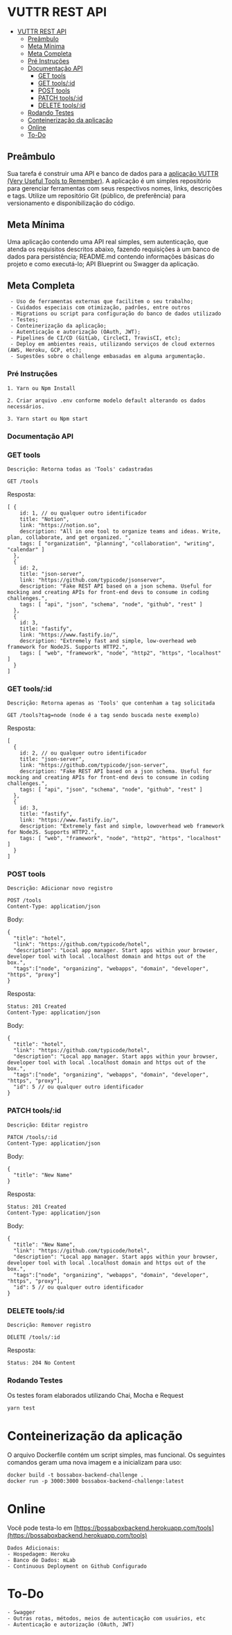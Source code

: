 # VUTTR REST API

- [VUTTR REST API](#crossref-rest-api)
    - [Preâmbulo](#Preâmbulo)
    - [Meta Mínima](#meta-mínima)
    - [Meta Completa](#meta-completa)
    - [Pré Instruções](#Pré-Instruções)
    - [Documentação API](#Documentação-API)
        - [GET tools](#GET-tools)
        - [GET tools/:id](#GETtools/:id)
        - [POST tools](#POST-tools)
        - [PATCH tools/:id](#PATCH-tools/:id)
        - [DELETE tools/:id](#DELETE-tools/:id)
    - [Rodando Testes](#Rodando-Testes)
    - [Conteinerização da aplicação](#Conteinerização-da-aplicação)
    - [Online](#online)
    - [To-Do](#to-do)

## Preâmbulo
Sua tarefa é construir uma API e banco de dados para a [aplicação VUTTR (Very Useful Tools to Remember)](https://bossaboxbackend.herokuapp.com/tools). A aplicação é um simples repositório para gerenciar ferramentas com seus respectivos nomes, links, descrições e tags. Utilize um repositório Git (público, de preferência) para versionamento e disponibilização do código.

## Meta Mínima
Uma aplicação contendo uma API real simples, sem autenticação, que atenda os requisitos descritos abaixo, fazendo requisições à um banco de dados para persistência; README.md contendo informações básicas do projeto e como executá-lo; API Blueprint ou Swagger da aplicação. 

## Meta Completa
     - Uso de ferramentas externas que facilitem o seu trabalho; 
     - Cuidados especiais com otimização, padrões, entre outros
     - Migrations ou script para configuração do banco de dados utilizado
     - Testes; 
     - Conteinerização da aplicação; 
     - Autenticação e autorização (OAuth, JWT); 
     - Pipelines de CI/CD (GitLab, CircleCI, TravisCI, etc); 
     - Deploy em ambientes reais, utilizando serviços de cloud externos (AWS, Heroku, GCP, etc); 
     - Sugestões sobre o challenge embasadas em alguma argumentação. 

### Pré Instruções
```
1. Yarn ou Npm Install

2. Criar arquivo .env conforme modelo default alterando os dados necessários.

3. Yarn start ou Npm start
```

### Documentação API
### GET tools
```
Descrição: Retorna todas as 'Tools' cadastradas

GET /tools
```
Resposta:
```
[ { 
    id: 1, // ou qualquer outro identificador
    title: "Notion", 
    link: "https://notion.so", 
    description: "All in one tool to organize teams and ideas. Write, plan, collaborate, and get organized. ", 
    tags: [ "organization", "planning", "collaboration", "writing", "calendar" ] 
  },
  { 
    id: 2, 
    title: "json-server", 
    link: "https://github.com/typicode/jsonserver", 
    description: "Fake REST API based on a json schema. Useful for mocking and creating APIs for front-end devs to consume in coding challenges.", 
    tags: [ "api", "json", "schema", "node", "github", "rest" ] 
  },
  { 
    id: 3, 
    title: "fastify", 
    link: "https://www.fastify.io/", 
    description: "Extremely fast and simple, low-overhead web framework for NodeJS. Supports HTTP2.", 
    tags: [ "web", "framework", "node", "http2", "https", "localhost" ] 
  }
] 
```

### GET tools/:id
```
Descrição: Retorna apenas as 'Tools' que contenham a tag solicitada

GET /tools?tag=node (node é a tag sendo buscada neste exemplo)
```
Resposta:
```
[ 
  { 
    id: 2, // ou qualquer outro identificador 
    title: "json-server", 
    link: "https://github.com/typicode/json-server", 
    description: "Fake REST API based on a json schema. Useful for mocking and creating APIs for front-end devs to consume in coding challenges.", 
    tags: [ "api", "json", "schema", "node", "github", "rest" ] 
  },
  { 
    id: 3, 
    title: "fastify", 
    link: "https://www.fastify.io/", 
    description: "Extremely fast and simple, lowoverhead web framework for NodeJS. Supports HTTP2.", 
    tags: [ "web", "framework", "node", "http2", "https", "localhost" ] 
  }
] 
```

### POST tools
```
Descrição: Adicionar novo registro

POST /tools
Content-Type: application/json
```
Body:
```
{ 
  "title": "hotel", 
  "link": "https://github.com/typicode/hotel", 
  "description": "Local app manager. Start apps within your browser, developer tool with local .localhost domain and https out of the box.", 
  "tags":["node", "organizing", "webapps", "domain", "developer", "https", "proxy"] 
} 
```

Resposta:
```
Status: 201 Created
Content-Type: application/json
```
Body:
```
{ 
  "title": "hotel", 
  "link": "https://github.com/typicode/hotel", 
  "description": "Local app manager. Start apps within your browser, developer tool with local .localhost domain and https out of the box.", 
  "tags":["node", "organizing", "webapps", "domain", "developer", "https", "proxy"],
  "id": 5 // ou qualquer outro identificador 
}
```

### PATCH tools/:id
```
Descrição: Editar registro

PATCH /tools/:id
Content-Type: application/json
```
Body:
```
{ 
  "title": "New Name"
} 
```

Resposta:
```
Status: 201 Created
Content-Type: application/json
```
Body:
```
{ 
  "title": "New Name", 
  "link": "https://github.com/typicode/hotel", 
  "description": "Local app manager. Start apps within your browser, developer tool with local .localhost domain and https out of the box.", 
  "tags":["node", "organizing", "webapps", "domain", "developer", "https", "proxy"],
  "id": 5 // ou qualquer outro identificador 
}
```

### DELETE tools/:id
```
Descrição: Remover registro

DELETE /tools/:id
```
Resposta:
```
Status: 204 No Content
```

### Rodando Testes
Os testes foram elaborados utilizando Chai, Mocha e Request
```
yarn test
```

# Conteinerização da aplicação
O arquivo Dockerfile contém um script simples, mas funcional. Os seguintes comandos geram uma nova imagem e a inicializam para uso:
```
docker build -t bossabox-backend-challenge .
docker run -p 3000:3000 bossabox-backend-challenge:latest
```

# Online
Você pode testa-lo em [https://bossaboxbackend.herokuapp.com/tools](https://bossaboxbackend.herokuapp.com/tools)
```
Dados Adicionais:
- Hospedagem: Heroku
- Banco de Dados: mLab
- Continuous Deployment on Github Configurado
```

# To-Do
```
- Swagger
- Outras rotas, métodos, meios de autenticação com usuários, etc
- Autenticação e autorização (OAuth, JWT)
```